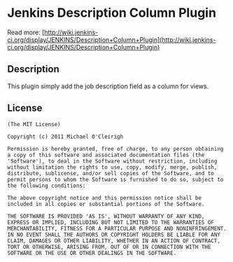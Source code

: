 Jenkins Description Column Plugin
============================

Read more: [http://wiki.jenkins-ci.org/display/JENKINS/Description+Column+Plugin](http://wiki.jenkins-ci.org/display/JENKINS/Description+Column+Plugin)

Description
--------

This plugin simply add the job description field as a column for views. 

License
-------

	(The MIT License)

	Copyright (c) 2011 Michael O'Cleirigh

	Permission is hereby granted, free of charge, to any person obtaining
	a copy of this software and associated documentation files (the
	'Software'), to deal in the Software without restriction, including
	without limitation the rights to use, copy, modify, merge, publish,
	distribute, sublicense, and/or sell copies of the Software, and to
	permit persons to whom the Software is furnished to do so, subject to
	the following conditions:

	The above copyright notice and this permission notice shall be
	included in all copies or substantial portions of the Software.

	THE SOFTWARE IS PROVIDED 'AS IS', WITHOUT WARRANTY OF ANY KIND,
	EXPRESS OR IMPLIED, INCLUDING BUT NOT LIMITED TO THE WARRANTIES OF
	MERCHANTABILITY, FITNESS FOR A PARTICULAR PURPOSE AND NONINFRINGEMENT.
	IN NO EVENT SHALL THE AUTHORS OR COPYRIGHT HOLDERS BE LIABLE FOR ANY
	CLAIM, DAMAGES OR OTHER LIABILITY, WHETHER IN AN ACTION OF CONTRACT,
	TORT OR OTHERWISE, ARISING FROM, OUT OF OR IN CONNECTION WITH THE
	SOFTWARE OR THE USE OR OTHER DEALINGS IN THE SOFTWARE.
